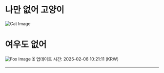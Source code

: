 
# 나만 없어 고양이

![Cat Image](https://cdn2.thecatapi.com/images/bin.jpg)

# 여우도 없어
![Fox Image](https://randomfox.ca/images/94.jpg)
⏳ 업데이트 시간: 2025-02-06 10:21:11 (KRW)

---
